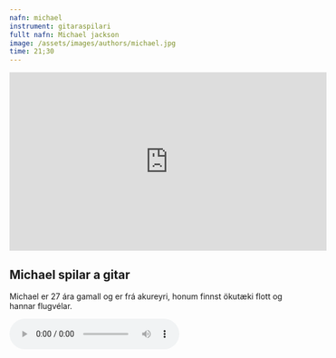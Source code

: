 ```yaml
---
nafn: michael
instrument: gitaraspilari
fullt nafn: Michael jackson
image: /assets/images/authors/michael.jpg
time: 21;30
---
```

<div class="md-centered">
<iframe width="560" height="315" src="https://www.youtube.com/embed/4p6GWewmTYQ" frameborder="0" allow="accelerometer; autoplay; encrypted-media; gyroscope; picture-in-picture" allowfullscreen></iframe>

<h2>Michael spilar a gitar</h2>

Michael er 27 ára gamall og er frá akureyri, honum finnst ökutæki flott og hannar flugvélar.



<body>
    <audio controls>
        <source src="{{site.baseurl}}/assets/themalog/blood.mp3" type="audio/mpeg">
    </audio>
</body>
</div>